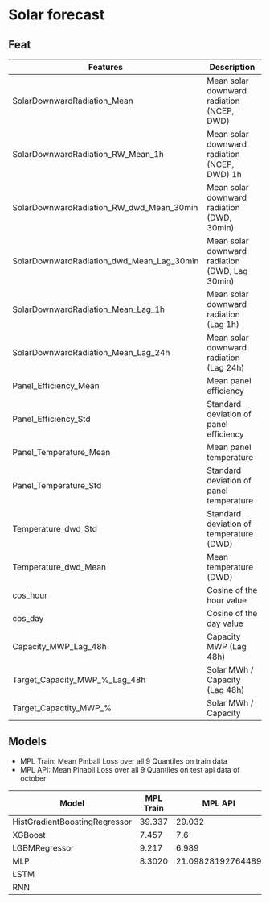 # Solar forecast

## Feat

| Features                                    | Description                              | 
|--------------------------------------------|-------------------------------------------|
| SolarDownwardRadiation_Mean                | Mean solar downward radiation (NCEP, DWD)| 
| SolarDownwardRadiation_RW_Mean_1h          | Mean solar downward radiation (NCEP, DWD) 1h |
| SolarDownwardRadiation_RW_dwd_Mean_30min   | Mean solar downward radiation (DWD, 30min) |
| SolarDownwardRadiation_dwd_Mean_Lag_30min  | Mean solar downward radiation (DWD, Lag 30min) |
| SolarDownwardRadiation_Mean_Lag_1h         | Mean solar downward radiation (Lag 1h) | 
| SolarDownwardRadiation_Mean_Lag_24h        | Mean solar downward radiation (Lag 24h) |
| Panel_Efficiency_Mean                      | Mean panel efficiency     |
| Panel_Efficiency_Std                       | Standard deviation of panel efficiency |
| Panel_Temperature_Mean                     | Mean panel temperature    | 
| Panel_Temperature_Std                      | Standard deviation of panel temperature|
| Temperature_dwd_Std                        | Standard deviation of temperature (DWD)    |
| Temperature_dwd_Mean                       | Mean temperature (DWD)         |
| cos_hour                                   | Cosine of the hour value                   |
| cos_day                                    | Cosine of the day value                    |
| Capacity_MWP_Lag_48h                       | Capacity MWP (Lag 48h)                     |
| Target_Capacity_MWP_%_Lag_48h              | Solar MWh / Capacity  (Lag 48h)       |
| Target_Capactity_MWP_%                     | Solar MWh / Capacity                   |



## Models

- MPL Train: Mean Pinball Loss over all 9 Quantiles on train data
- MPL API: Mean Pinabll Loss over all 9 Quantiles on test api data of october

| Model                                      | MPL Train  | MPL API |
|--------------------------------------------|------|------|
| HistGradientBoostingRegressor              |  39.337    |  29.032    |
| XGBoost                                    |7.457 |  7.6    |
| LGBMRegressor                              |  9.217    |   6.989   |
| MLP                                        |    8.3020  |   21.09828192764489   |
| LSTM                                       |      |      |
| RNN                                        |      |      |
